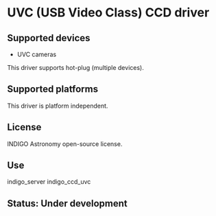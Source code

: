 # UVC (USB Video Class) CCD driver


## Supported devices

* UVC cameras

This driver supports hot-plug (multiple devices).

## Supported platforms

This driver is platform independent.

## License

INDIGO Astronomy open-source license.

## Use

indigo_server indigo_ccd_uvc

## Status: Under development
